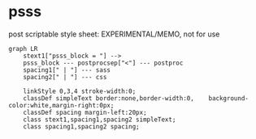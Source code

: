 # psss
post scriptable style sheet: EXPERIMENTAL/MEMO, not for use

```mermaid
graph LR
    stext1["psss_block = "] -->
    psss_block --- postprocsep["<"] --- postproc
    spacing1[" | "] --- sass
    spacing2[" | "] --- css

    linkStyle 0,3,4 stroke-width:0;
    classDef simpleText border:none,border-width:0,    background-color:white,margin-right:0px;
    classDef spacing margin-left:20px;
    class stext1,spacing1,spacing2 simpleText;
    class spacing1,spacing2 spacing;
```